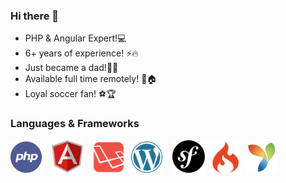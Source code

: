 ### Hi there 👋
- PHP & Angular Expert!💻
- 6+ years of experience! ⚡🔥
- Just became a dad!💖👨
- Available full time remotely! 👋🏠
- Loyal soccer fan! ⚽🏆

### Languages & Frameworks

<img src="https://raw.githubusercontent.com/johncui48/johncui48/main/php.png" height="auto" width="50">&nbsp;&nbsp;&nbsp;
<img src="https://raw.githubusercontent.com/johncui48/johncui48/main/angular.svg" height="auto" width="50">&nbsp;&nbsp;&nbsp;
<img src="https://raw.githubusercontent.com/johncui48/johncui48/main/laravel.svg" height="auto" width="50">&nbsp;&nbsp;
<img src="https://raw.githubusercontent.com/johncui48/johncui48/main/wp.png" height="auto" width="50">&nbsp;&nbsp;&nbsp;
<img src="https://raw.githubusercontent.com/johncui48/johncui48/main/symfony.png" height="52" width="52">&nbsp;
<img src="https://raw.githubusercontent.com/johncui48/johncui48/main/codeigniter.png" height="auto" width="50">&nbsp;
<img src="https://raw.githubusercontent.com/johncui48/johncui48/main/yii.png" height="auto" width="50">

